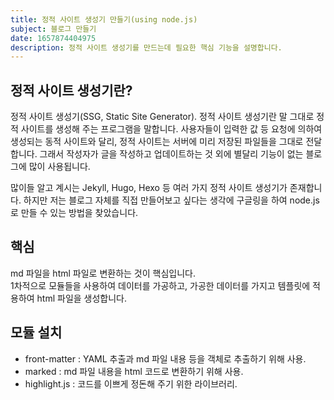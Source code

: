 ```yaml
---
title: 정적 사이트 생성기 만들기(using node.js)
subject: 블로그 만들기
date: 1657874404975
description: 정적 사이트 생성기를 만드는데 필요한 핵심 기능을 설명합니다.
---
```

## 정적 사이트 생성기란?
정적 사이트 생성기(SSG, Static Site Generator).  정적 사이트 생성기란 말 그대로 정적 사이트를 생성해 주는 프로그램을 말합니다. 사용자들이 입력한 값 등 요청에 의하여 생성되는 동적 사이트와 달리,  정적 사이트는 서버에 미리 저장된 파일들을 그대로 전달합니다. 그래서 작성자가 글을 작성하고 업데이트하는 것 외에 별달리 기능이 없는 블로그에 많이 사용됩니다.

많이들 알고 계시는 Jekyll, Hugo, Hexo 등 여러 가지 정적 사이트 생성기가 존재합니다. 하지만 저는 블로그 자체를 직접 만들어보고 싶다는 생각에 구글링을 하여 node.js로 만들 수 있는 방법을 찾았습니다.    

## 핵심
md 파일을 html 파일로 변환하는 것이 핵심입니다.    
1차적으로 모듈들을 사용하여 데이터를 가공하고, 가공한 데이터를 가지고 템플릿에 적용하여 html 파일을 생성합니다.    

## 모듈 설치
- front-matter  : YAML 추출과 md 파일 내용 등을 객체로 추출하기 위해 사용.
- marked : md 파일 내용을 html 코드로 변환하기 위해 사용.
- highlight.js : 코드를 이쁘게 정돈해 주기 위한 라이브러리.
